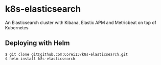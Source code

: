 # k8s-elasticsearch

An Elasticsearch cluster with Kibana, Elastic APM and Metricbeat on top of Kubernetes

## Deploying with Helm

```
$ git clone git@github.com:Corei13/k8s-elasticsearch.git
$ helm install k8s-elasticsearch
```
